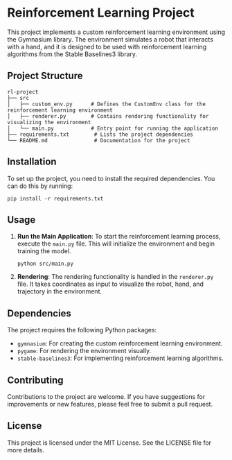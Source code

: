 # Reinforcement Learning Project

This project implements a custom reinforcement learning environment using the Gymnasium library. The environment simulates a robot that interacts with a hand, and it is designed to be used with reinforcement learning algorithms from the Stable Baselines3 library.

## Project Structure

```
rl-project
├── src
│   ├── custom_env.py      # Defines the CustomEnv class for the reinforcement learning environment
│   ├── renderer.py        # Contains rendering functionality for visualizing the environment
│   └── main.py            # Entry point for running the application
├── requirements.txt        # Lists the project dependencies
└── README.md               # Documentation for the project
```

## Installation

To set up the project, you need to install the required dependencies. You can do this by running:

```
pip install -r requirements.txt
```

## Usage

1. **Run the Main Application**: 
   To start the reinforcement learning process, execute the `main.py` file. This will initialize the environment and begin training the model.

   ```
   python src/main.py
   ```

2. **Rendering**: 
   The rendering functionality is handled in the `renderer.py` file. It takes coordinates as input to visualize the robot, hand, and trajectory in the environment.

## Dependencies

The project requires the following Python packages:

- `gymnasium`: For creating the custom reinforcement learning environment.
- `pygame`: For rendering the environment visually.
- `stable-baselines3`: For implementing reinforcement learning algorithms.

## Contributing

Contributions to the project are welcome. If you have suggestions for improvements or new features, please feel free to submit a pull request.

## License

This project is licensed under the MIT License. See the LICENSE file for more details.